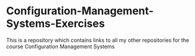 # Configuration-Management-Systems-Exercises
This is a repository which contains links to all my other repositories for the course Configuration Management Systems
